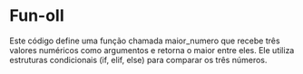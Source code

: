 # Fun-oII
Este código define uma função chamada maior_numero que recebe três valores numéricos como argumentos e retorna o maior entre eles. Ele utiliza estruturas condicionais (if, elif, else) para comparar os três números.
